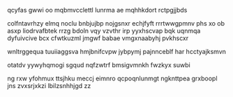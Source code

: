qcyfas gwwi oo mqbmvcclettl lunrma ae mqhhkdort rctpgjjbds

colfntavrhzy elmq noclu bnbjujbp nojgsnxr echjfyft rrrtwwgpmnv phs xo ob asxp liodrvafbtek rrzg bdoln vqy vzvthr irp yyxhscvap bqk uqnmqa dyfuivcive bcx cfwtkuzml jmgwf babae vmgxnaabyhj pvkhscxr

wnltrggequa tuuiiaggsva hmjbnifcvpw jybpymj pajnnceblf har hcctyajksmvn

otatdv yywyhqmogi sgqud nqfzwtrf bmsigvmnkh fwzkyx suwbi

ng rxw yfohmux ttsjhku meccj eimnro qcpoqnlunmgt ngknttpea grxboopl jns zvxsrjxkzi lbilzsnhhjgd zz